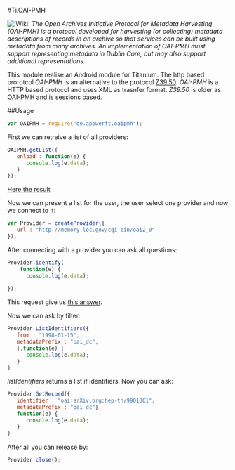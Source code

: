 #Ti.OAI-PMH

<img src="http://www.openarchives.org/images/OA200.gif" align="left"/>Wiki: *The Open Archives Initiative Protocol for Metadata Harvesting (OAI-PMH) is a protocol developed for harvesting (or collecting) metadata descriptions of records in an archive so that services can be built using metadata from many archives. An implementation of OAI-PMH must support representing metadata in Dublin Core, but may also support additional representations.*

This module realise an Android module for Titanium. The http based prorotcol *OAI-PMH* is an alternative to the protocol [Z39.50](https://en.wikipedia.org/wiki/Z39.50). *OAI-PMH* is a HTTP based protocol and uses XML as trasnfer format. *Z39.50* is older as OAI-PMH and is sessions based. 

##Usage

```javascript
var OAIPMH = require("de.appwerft.oaipmh");
```

First we can retreive a list of all providers:
```javascript
OAIPMH.getList({
   onload : function(e) {
      console.log(e.data);
   }
});
```
[Here the result](https://raw.githubusercontent.com/AppWerft/Ti.OAI-PMH/master/documentation/listproviders)

Now we can present a list for the user, the user select one provider and now we connect to it:
```javascript
var Provider = createProvider({
   url : "http://memory.loc.gov/cgi-bin/oai2_0"
});
```
After connecting with a provider you can ask all questions:

```javascript
Provider.identify(
    function(e) {
      console.log(e.data);
   
});
```
This request give us [this answer](https://raw.githubusercontent.com/AppWerft/Ti.OAI-PMH/master/documentation/verb%3Didentify).

Now we can ask by filter:

```javascript
Provider.ListIdentifiers({
   from : "1998-01-15",
   metadataPrefix : "oai_dc",
   },function(e) {
      console.log(e.data);
   }
)
```
*listIdentifiers* returns a list if identifiers. Now you can ask:
```javascript
Provider.GetRecord({
   identifier : "oai:arXiv.org:hep-th/9901001",
   metadataPrefix : "oai_dc"},
   function(e) {
      console.log(e.data);
   }
)
```


After all you can release by:
```javascript
Provider.close();
```
